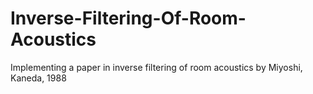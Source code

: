 # Inverse-Filtering-Of-Room-Acoustics
Implementing a paper in inverse filtering of room acoustics by Miyoshi, Kaneda, 1988
